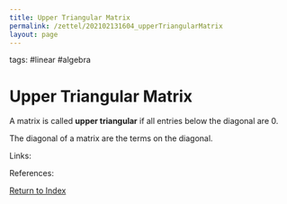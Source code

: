 ```yaml
---
title: Upper Triangular Matrix
permalink: /zettel/202102131604_upperTriangularMatrix
layout: page
---
```

tags: #linear #algebra

# Upper Triangular Matrix

A matrix is called **upper triangular** if all entries below the diagonal are 0.

The diagonal of a matrix are the terms on the diagonal.

Links: 

References: 

[Return to Index](index)